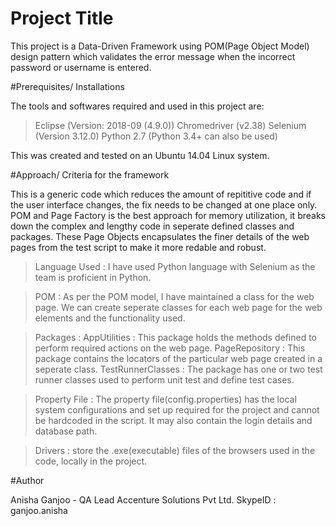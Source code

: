 # Project Title

This project is a Data-Driven Framework using POM(Page Object Model) design pattern which validates the error message when the incorrect password or username is entered.


#Prerequisites/ Installations

The tools and softwares required and used in this project are:
> Eclipse (Version: 2018-09 (4.9.0)) 
> Chromedriver (v2.38)
> Selenium (Version 3.12.0)
> Python 2.7 (Python 3.4+ can also be used)

This was created and tested on an Ubuntu 14.04 Linux system.



#Approach/ Criteria for the framework

This is a generic code which reduces the amount of repititive code and if the user interface changes, the fix needs to be changed at one place only. POM and Page Factory is the best approach for memory utilization, it breaks down the complex and lengthy code in seperate defined classes and packages. These Page Objects encapsulates the finer details of the web pages from the test script to make it more redable and robust.

> Language Used : I have used Python language with Selenium as the team is proficient in Python.

> POM : As per the POM model, I have maintained a class for the web page. We can create seperate classes for each web page for the web elements and the functionality 		used.

> Packages : AppUtilities : This package holds the methods defined to perform required actions on the web page.
	     PageRepository : This package contains the locators of the particular web page created in a seperate class.
	     TestRunnerClasses : The package has one or two test runner classes used to perform unit test and define test cases.

> Property File : The property file(config.properties) has the local system configurations and set up required for the project and cannot be hardcoded in the script. It 			may also contain the login details and database path.

> Drivers : store the .exe(executable) files of the browsers used in the code, locally in the project.


#Author

Anisha Ganjoo - QA Lead
Accenture Solutions Pvt Ltd.
SkypeID : ganjoo.anisha


